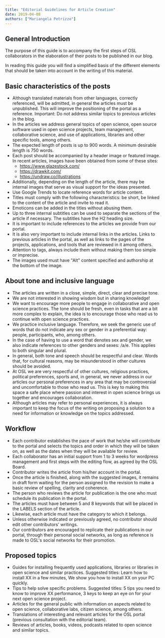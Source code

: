 ```yaml
---
title: "Editorial Guidelines for Article Creation"
date: 2019-04-08
authors: ["Mariangela Petrizzo"]
---
```


## General Introduction

The purpose of this guide is to accompany the first steps of OSL collaborators
in the elaboration of their posts to be published in our blog.

In reading this guide you will find a simplified basis of the different elements
that should be taken into account in the writing of this material.

## Basic characteristics of the posts

- Although translated materials from other languages, correctly referenced, will
  be admitted, in general the articles must be unpublished. This will improve
  the positioning of the portal as a reference. Important: Do not address
  similar topics to previous articles in the blog.
- In the articles we address general topics of open science, open source
  software used in open science projects, team management, collaborative
  science, and use of applications, libraries and other specific tools, among
  others.
- The expected length of posts is up to 900 words. A minimum desirable length is
  750 words.
- Each post should be accompanied by a header image or featured image. In recent
  articles, images have been obtained from some of these sites:
  - <https://www.glazestock.com/>
  - <https://drawkit.com/>
  - <https://undraw.co/illustrations>
- Additionally, depending on the length of the article, there may be internal
  images that serve as visual support for the ideas presented.
- Use Google Trends to locate reference words for article content.
- Titles must comply with the following characteristics: be short, be linked to
  the content of the article and invite to read it.
- Emoticons can be added in the titles without abusing them.
- Up to three internal subtitles can be used to separate the sections of the
  article if necessary. The subtitles have the H2 heading size.
- It is important to include references to the articles we provide from our
  portal.
- It is also very important to include internal links in the articles. Links to
  previous articles in the portal, as well as links to the pages of the
  projects, applications, and tools that are reviewed in it among others.
- Attention to tags, always include them without making them too simple or
  imprecise.
- The images used must have "Alt" content specified and authorship at the bottom
  of the image.

## About tone and inclusive language

- The articles are written in a close, simple, direct, clear and precise tone.
- We are not interested in showing wisdom but in sharing knowledge!
- We want to encourage more people to engage in collaborative and open science
  practices. The tone should be fresh, even in tasks that are a bit more complex
  to explain, the idea is to encourage those who read us to continue with open
  science practices.
- We practice inclusive language. Therefore, we seek the generic use of words
  that do not indicate any sex or gender in a preferential way: people,
  participants, who, among others.
- In the case of having to use a word that denotes sex and gender, we also
  indicate references to other genders and sexes: /a/e. This applies to both
  singular and plural.
- In general, both tone and speech should be respectful and clear. Words that,
  for cultural reasons, may be misunderstood in other cultures should be
  avoided.
- At OSL we are very respectful of other cultures, religious practices,
  political preferences, sports and, in general, we never address in our
  articles our personal preferences in any area that may be controversial and
  uncomfortable to those who read us. This is key to making this space a safe
  place where passion and interest in open science brings us together and
  encourages collaboration.
- Although articles may refer to personal experiences, it is always important to
  keep the focus of the writing on proposing a solution to a need for
  information or knowledge on the topics addressed.

## Workflow

- Each contributor establishes the pace of work that he/she will contribute to
  the portal and selects the topics and order in which they will be taken on, as
  well as the dates when they will be available for review.
- Each collaborator has an initial support from 1 to 3 weeks for wordpress
  management and first steps with the editing flow, as agreed by the OSL Board.
- Contributor writes the article from his/her account in the portal.
- Once the article is finished, along with the suggested images, it remains in
  draft form waiting for the person assigned to the revision to make a basic
  review of spelling, clarity and coherence.
- The person who reviews the article for publication is the one who must
  schedule its publication in the portal.
- The articles must have between 5 and 8 keywords that will be placed in the
  LABELS section of the article.
- Likewise, each article must have the category to which it belongs.
- Unless otherwise indicated or previously agreed, no contributor should edit
  other contributors' writings.
- Our contributors are encouraged to replicate their publications in our portal,
  through their personal social networks, as long as reference is made to OSL's
  social networks for their promotion.

## Proposed topics

- Guides for installing frequently used applications, libraries or libraries in
  open science and similar practices. Suggested titles: Learn how to install XX
  in a few minutes, We show you how to install XX on your PC quickly.
- Tips to help solve specific problems. Suggested titles: 5 tips you need to
  know to improve XX performance, 3 keys to keep an eye on for your next open
  science project.
- Articles for the general public with information on aspects related to open
  science, collaborative labs, citizen science, among others.
- Translations of interesting and relevant articles for the OSL portal (previous
  consultation with the editorial team).
- Reviews of articles, books, videos, podcasts related to open science and
  similar topics.
